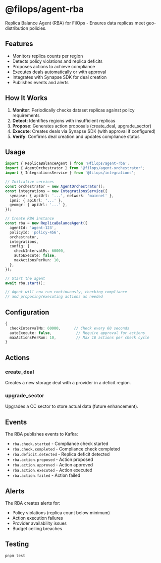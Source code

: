 # @filops/agent-rba

Replica Balance Agent (RBA) for FilOps - Ensures data replicas meet geo-distribution policies.

## Features

- Monitors replica counts per region
- Detects policy violations and replica deficits
- Proposes actions to achieve compliance
- Executes deals automatically or with approval
- Integrates with Synapse SDK for deal creation
- Publishes events and alerts

## How It Works

1. **Monitor**: Periodically checks dataset replicas against policy requirements
2. **Detect**: Identifies regions with insufficient replicas
3. **Propose**: Generates action proposals (create_deal, upgrade_sector)
4. **Execute**: Creates deals via Synapse SDK (with approval if configured)
5. **Verify**: Confirms deal creation and updates compliance status

## Usage

```typescript
import { ReplicaBalanceAgent } from '@filops/agent-rba';
import { AgentOrchestrator } from '@filops/agent-orchestrator';
import { IntegrationsService } from '@filops/integrations';

// Initialize services
const orchestrator = new AgentOrchestrator();
const integrations = new IntegrationsService({
  synapse: { apiUrl: '...', network: 'mainnet' },
  ipni: { apiUrl: '...' },
  geomgr: { apiUrl: '...' },
});

// Create RBA instance
const rba = new ReplicaBalanceAgent({
  agentId: 'agent-123',
  policyId: 'policy-456',
  orchestrator,
  integrations,
  config: {
    checkIntervalMs: 60000,
    autoExecute: false,
    maxActionsPerRun: 10,
  },
});

// Start the agent
await rba.start();

// Agent will now run continuously, checking compliance
// and proposing/executing actions as needed
```

## Configuration

```typescript
{
  checkIntervalMs: 60000,      // Check every 60 seconds
  autoExecute: false,           // Require approval for actions
  maxActionsPerRun: 10,         // Max 10 actions per check cycle
}
```

## Actions

### create_deal
Creates a new storage deal with a provider in a deficit region.

### upgrade_sector
Upgrades a CC sector to store actual data (future enhancement).

## Events

The RBA publishes events to Kafka:

- `rba.check.started` - Compliance check started
- `rba.check.completed` - Compliance check completed
- `rba.deficit.detected` - Replica deficit detected
- `rba.action.proposed` - Action proposed
- `rba.action.approved` - Action approved
- `rba.action.executed` - Action executed
- `rba.action.failed` - Action failed

## Alerts

The RBA creates alerts for:

- Policy violations (replica count below minimum)
- Action execution failures
- Provider availability issues
- Budget ceiling breaches

## Testing

```bash
pnpm test
```
